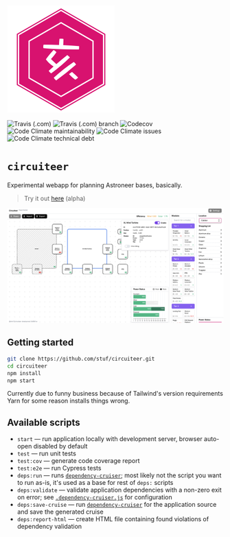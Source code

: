 <img src="assets/logo.png" alt="Placeholder ETM12 logo" />

![Travis (.com)](https://img.shields.io/travis/com/stuf/circuiteer?label=master)
![Travis (.com) branch](https://img.shields.io/travis/com/stuf/circuiteer/development?label=development)
![Codecov](https://img.shields.io/codecov/c/github/stuf/circuiteer)
![Code Climate maintainability](https://img.shields.io/codeclimate/maintainability-percentage/stuf/circuiteer)
![Code Climate issues](https://img.shields.io/codeclimate/issues/stuf/circuiteer)
![Code Climate technical debt](https://img.shields.io/codeclimate/tech-debt/stuf/circuiteer)

# `circuiteer`

Experimental webapp for planning Astroneer bases, basically.

> Try it out [here](https://circuiteer.etm12.moe) (alpha)

![Screenshot](./assets/circuiteer-202105.png)

## Getting started

```sh
git clone https://github.com/stuf/circuiteer.git
cd circuiteer
npm install
npm start
```

Currently due to funny business because of Tailwind's version requirements Yarn for some reason installs things wrong.

## Available scripts

- `start` — run application locally with development server, browser auto-open disabled by default
- `test` — run unit tests
- `test:cov` — generate code coverage report
- `test:e2e` — run Cypress tests
- `deps:run` — runs [`dependency-cruiser`][]; most likely not the script you want to run as-is, it's used as a base for rest of `deps:` scripts
- `deps:validate` — validate application dependencies with a non-zero exit on error; see [`.dependency-cruiser.js`][] for configuration
- `deps:save-cruise` — run [`dependency-cruiser`][] for the application source and save the generated cruise
- `deps:report-html` — create HTML file containing found violations of dependency validation

[`dependency-cruiser`]: https://github.com/sverweij/dependency-cruiser
[`.dependency-cruiser.js`]: ./.dependency-cruiser.js
